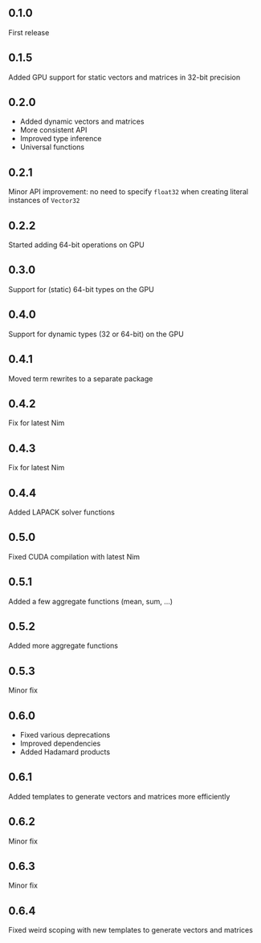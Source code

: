 ## 0.1.0

First release

## 0.1.5

Added GPU support for static vectors and matrices in 32-bit precision

## 0.2.0

* Added dynamic vectors and matrices
* More consistent API
* Improved type inference
* Universal functions

## 0.2.1

Minor API improvement: no need to specify `float32` when creating literal
instances of `Vector32`

## 0.2.2

Started adding 64-bit operations on GPU

## 0.3.0

Support for (static) 64-bit types on the GPU

## 0.4.0

Support for dynamic types (32 or 64-bit) on the GPU

## 0.4.1

Moved term rewrites to a separate package

## 0.4.2

Fix for latest Nim

## 0.4.3

Fix for latest Nim

## 0.4.4

Added LAPACK solver functions

## 0.5.0

Fixed CUDA compilation with latest Nim

## 0.5.1

Added a few aggregate functions (mean, sum, ...)

## 0.5.2

Added more aggregate functions

## 0.5.3

Minor fix

## 0.6.0

* Fixed various deprecations
* Improved dependencies
* Added Hadamard products

## 0.6.1

Added templates to generate vectors and matrices more efficiently

## 0.6.2

Minor fix

## 0.6.3

Minor fix

## 0.6.4

Fixed weird scoping with new templates to generate vectors and matrices